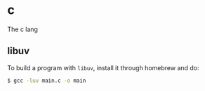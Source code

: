 # c
The c lang

## libuv
To build a program with `libuv`, install it through homebrew and do:
```sh
$ gcc -luv main.c -o main
```
